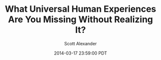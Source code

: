 ---
layout: podcast
title: "What Universal Human Experiences Are You Missing Without Realizing It?"
author: Scott Alexander
description: https://slatestarcodex.com/2014/03/17/what-universal-human-experiences-are-you-missing-without-realizing-it/
date: 2014-03-17 23:59:00 PDT
length: 1649242
duration: 412
guid: what-universal-human-experiences-are-you-missing-without-realizing-it
---